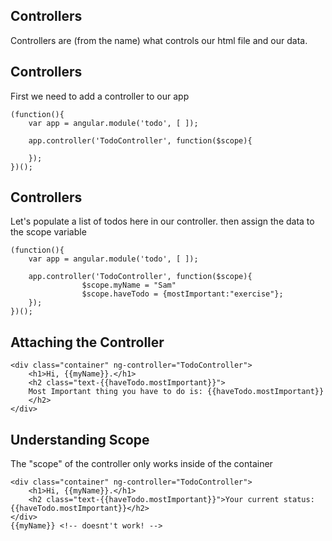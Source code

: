 ## Controllers
Controllers are (from the name) what controls our html file and our data. <!-- .element: class="fragment" -->


## Controllers
First we need to add a controller to our app
```
(function(){
    var app = angular.module('todo', [ ]);

    app.controller('TodoController', function($scope){

    });
})();

```


## Controllers

Let's populate a list of todos here in our controller.
then assign the data to the scope variable
```
(function(){
    var app = angular.module('todo', [ ]);

    app.controller('TodoController', function($scope){
                $scope.myName = "Sam"
                $scope.haveTodo = {mostImportant:"exercise"};
    });
})();
```



## Attaching the Controller
```
<div class="container" ng-controller="TodoController">
    <h1>Hi, {{myName}}.</h1>
    <h2 class="text-{{haveTodo.mostImportant}}">
    Most Important thing you have to do is: {{haveTodo.mostImportant}}
    </h2>
</div>
```



## Understanding Scope
The "scope" of the controller only works inside of the container

```
<div class="container" ng-controller="TodoController">
    <h1>Hi, {{myName}}.</h1>
    <h2 class="text-{{haveTodo.mostImportant}}">Your current status: {{haveTodo.mostImportant}}</h2>
</div>
{{myName}} <!-- doesnt't work! -->
```
